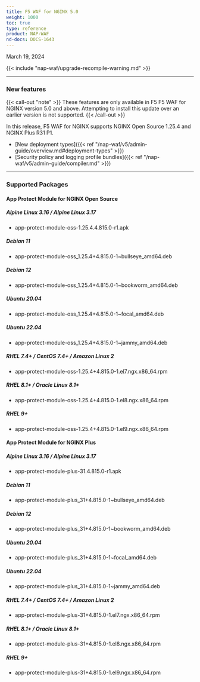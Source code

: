 ```yaml
---
title: F5 WAF for NGINX 5.0
weight: 1000
toc: true
type: reference
product: NAP-WAF
nd-docs: DOCS-1643
---
```


March 19, 2024

{{< include "nap-waf/upgrade-recompile-warning.md" >}}

---

### New features

{{< call-out "note" >}}
These features are only available in F5 F5 WAF for NGINX version 5.0 and above. Attempting to install this update over an earlier version is not supported.
{{< /call-out >}}

In this release, F5 WAF for NGINX supports NGINX Open Source 1.25.4 and NGINX Plus R31 P1.

- [New deployment types]({{< ref "/nap-waf/v5/admin-guide/overview.md#deployment-types" >}})
- [Security policy and logging profile bundles]({{< ref "/nap-waf/v5/admin-guide/compiler.md" >}})

---

### Supported Packages

#### App Protect Module for NGINX Open Source

##### Alpine Linux 3.16 / Alpine Linux 3.17

- app-protect-module-oss-1.25.4.4.815.0-r1.apk

##### Debian 11

- app-protect-module-oss_1.25.4+4.815.0-1~bullseye_amd64.deb

##### Debian 12

- app-protect-module-oss_1.25.4+4.815.0-1~bookworm_amd64.deb

##### Ubuntu 20.04

- app-protect-module-oss_1.25.4+4.815.0-1~focal_amd64.deb

##### Ubuntu 22.04

- app-protect-module-oss_1.25.4+4.815.0-1~jammy_amd64.deb

##### RHEL 7.4+ / CentOS 7.4+ / Amazon Linux 2

- app-protect-module-oss-1.25.4+4.815.0-1.el7.ngx.x86_64.rpm

##### RHEL 8.1+ / Oracle Linux 8.1+

- app-protect-module-oss-1.25.4+4.815.0-1.el8.ngx.x86_64.rpm

##### RHEL 9+

- app-protect-module-oss-1.25.4+4.815.0-1.el9.ngx.x86_64.rpm

#### App Protect Module for NGINX Plus

##### Alpine Linux 3.16 / Alpine Linux 3.17

- app-protect-module-plus-31.4.815.0-r1.apk

##### Debian 11

- app-protect-module-plus_31+4.815.0-1~bullseye_amd64.deb

##### Debian 12

- app-protect-module-plus_31+4.815.0-1~bookworm_amd64.deb

##### Ubuntu 20.04

- app-protect-module-plus_31+4.815.0-1~focal_amd64.deb

##### Ubuntu 22.04

- app-protect-module-plus_31+4.815.0-1~jammy_amd64.deb

##### RHEL 7.4+ / CentOS 7.4+ / Amazon Linux 2

- app-protect-module-plus-31+4.815.0-1.el7.ngx.x86_64.rpm

##### RHEL 8.1+ / Oracle Linux 8.1+

- app-protect-module-plus-31+4.815.0-1.el8.ngx.x86_64.rpm

##### RHEL 9+

- app-protect-module-plus-31+4.815.0-1.el9.ngx.x86_64.rpm
